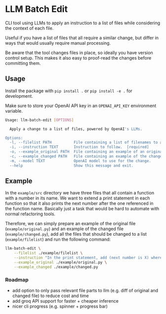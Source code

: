 # LLM Batch Edit

CLI tool using LLMs to apply an instruction to a list of files while considering the context of each file.

Useful if you have a list of files that all require a similar change, but differ in ways that would usually require manual processing.

Be aware that the tool changes files in place, so ideally you have version control setup. This makes it also easy to proof-read the changes before committing them.

## Usage

Install the package with `pip install .` or `pip install -e .` for development.

Make sure to store your OpenAI API key in an `OPENAI_API_KEY` environment variable.

```sh
Usage: llm-batch-edit [OPTIONS]

  Apply a change to a list of files, powered by OpenAI's LLMs.

Options:
  -l, --filelist PATH          File containing a list of filenames to apply the change to.  [required]
  -i, --instruction TEXT       Instruction to follow.  [required]
  -o, --example_original PATH  File containing an example of an original file. [required]
  -c, --example_changed PATH   File containing an example of the changed original file.  [required]
  -m, --model TEXT             OpenAI model to use for the change.
  --help                       Show this message and exit.
```

## Example

In the `example/src` directory we have three files that all contain a function with a number in its name. We want to extend a print statement in each function so that it also prints the next number after the one referenced in the function name. Basically just a task that would be hard to automate with normal refactoring tools.

Therefore, we can simply prepare an example of the original file (`example/original.py`) and an example of the changed file (`example/changed.py`), add all the files that should be changed to a list (`example/filelist`) and run the following command:

```sh
llm-batch-edit \
    --filelist ./example/filelist \
    --instruction "In the print statement, add (next number is X) where X is the next number after the one referenced in the function name" \
    --example_original ./example/original.py \
    --example_changed ./example/changed.py
```

### Roadmap

- add option to only pass relevant file parts to llm (e.g. diff of original and changed file) to reduce cost and time
- add groq API support for faster + cheaper inference
- nicer cli progress (e.g. spinner + progress bar)
